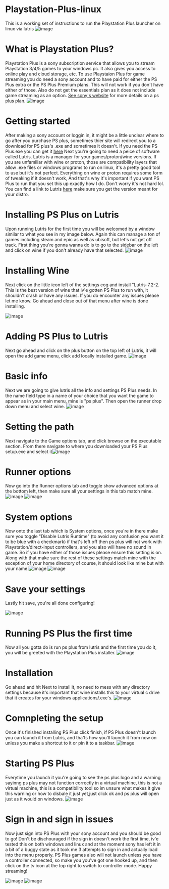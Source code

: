 # Playstation-Plus-linux
This is a working set of instructions to run the Playstation Plus launcher on linux via lutris
![image](https://user-images.githubusercontent.com/106441310/190964432-62f9f1ae-21c8-46bb-832e-98d4bd1c0b79.png)<!--intro image-->

# What is Playstation Plus?
Playstation Plus is a sony subscription service that allows you to stream Playstation 3/4/5 games to your windows pc. It also gives you access to online play and cloud storage, etc. To use Playstaion Plus for game streaming you do need a sony account and to have paid for either the PS Plus extra or the PS Plus Premium plans. This will not work if you don't have either of those. Also do not get the essentials plan as it does not include game streaming as an option. [See sony's website](https://www.playstation.com/en-us/ps-plus/#subscriptions) for more details on a ps plus plan.
![image](https://user-images.githubusercontent.com/106441310/190967292-ba602b2d-2e74-487c-bc28-5d2a39738701.png)<!--membership-->


# Getting started
After making a sony account or loggin in, it might be a little unclear where to go after you purchase PS plus, sometimes thier site will redirect you to a download for PS plus's .exe and sometimes it doesn't. If you need the PS Plus.exe you can get it [here](https://download-psplus.playstation.com/downloads/psplus/pc/latest)
Next you're going to need a peice of software called Lutris. Lutris is a manager for your games/proton/wine versions. If you are unfamiliar with wine or proton, those are compatibility layers that allow .exe files or windows programs to run on linux, it's a pretty good tool to use but it's not perfect. Everything on wine or proton requires some form of tweaking if it doesn't work, And that's why it's important if you want PS Plus to run that you set this up exactly how I do. Don't worry it's not hard lol. You can find a link to Lutris [here](https://lutris.net/downloads) make sure you get the version meant for your distro.

# Installing PS Plus on Lutris
Upon running Lutris for the first time you will be welcomed by a window similar to what you see in my image below. Again this can manage a ton of games including steam and epic as well as ubisoft, but let's not get off track. First thing you're gonna wanna do is to go to the sidebar on the left and click on wine if you don't already have that selected.
![image](https://user-images.githubusercontent.com/106441310/190971109-778e2fda-b9ad-47ab-b04e-b07b16b250ee.png)<!--lutris menu-->

# Installing Wine
Next click on the little icon left of the settings cog and install "Lutris-7.2-2. This is the best version of wine that iv'e gotten PS Plus to run with, it shouldn't crash or have any issues. If you do encounter any issues please let me know. Go ahead and close out of that menu after wine is done installing.

![image](https://user-images.githubusercontent.com/106441310/190971973-828f3a77-c757-4665-81ea-69b71b6a78c1.png)<!--wine versions-->

# Adding PS Plus to Lutris
Next go ahead and click on the plus button on the top left of Lutris, it will open the add game menu, click add locally installed game.
![image](https://user-images.githubusercontent.com/106441310/190972132-3a0326f1-ebaf-475e-ae3e-47a165010e71.png)<!--add game-->

# Basic info
Next we are going to give lutris all the info and settings PS Plus needs. In the name field type in a name of your choice that you want the game to appear as in your main menu, mine is "ps plus". Then open the runner drop down menu and select wine.
![image](https://user-images.githubusercontent.com/106441310/190972487-5c7cb1ff-2d69-4b4e-b3ce-1d5bdab57abf.png)<!--game info-->

# Setting the path
Next navigate to the Game options tab, and click browse on the executable section. From there navigate to where you downloaded your PS Plus setup.exe and select it![image](https://user-images.githubusercontent.com/106441310/190974502-c47d1c98-ef29-423c-a690-6e39bc98f754.png)<!--game directory-->

# Runner options
Now go into the Runner options tab and toggle show advanced options at the bottom left, then make sure all your settings in this tab match mine.
![image](https://user-images.githubusercontent.com/106441310/190975098-0766af26-1b3f-4ee9-9d9c-ac7aa905bec8.png)<!--runner options 1-->
![image](https://user-images.githubusercontent.com/106441310/190975171-edfa09e8-9ad9-4123-8feb-47cab84011cd.png)<!--runner options 2-->

# System options
Now onto the last tab which is System options, once you're in there make sure you toggle "Disable Lutris Runtime" (to avoid any confusion you want it to be blue with a checkmark) if that's left off then ps plus will not work with Playstation/direct-input controllers, and you also will have no sound in game. So if you have either of those issues please ensure this setting is on. Along with that make sure the rest of these settings match mine with the exception of your home directory of course, it should look like mine but with your name.![image](https://user-images.githubusercontent.com/106441310/190975538-f37d1b97-79aa-4cb8-bd15-0b4b0447c8ba.png)<!--system options-->
![image](https://user-images.githubusercontent.com/106441310/190975582-3b61f3ee-3f28-4a94-9ed6-a4c41261070d.png)<!--system options 2-->

# Save your settings
Lastly hit save, you're all done configuring!


![image](https://user-images.githubusercontent.com/106441310/190987240-c2aa9fb8-a38a-480e-a3b3-9b7fe48ebd0f.png)

# Running PS Plus the first time
Now all you gotta do is run ps plus from lutris and the first time you do it, you will be greeted with the Playstation Plus installer.
![image](https://user-images.githubusercontent.com/106441310/190975805-a96b668f-f0f6-415a-b0c7-801aa1b243ed.png)<!--menu with ps plus-->



# Installation
Go ahead and hit Next to install it, no need to mess with any directory settings because it's important that wine installs this to your virtual c drive that it creates for your windows applications/.exe's.
![image](https://user-images.githubusercontent.com/106441310/190975906-5072b29d-e207-420c-9001-5646d5339788.png)<!--psplus setup-->


# Comnpleting the setup
Once it's finished installing PS Plus click finish, if PS Plus doesn't launch you can launch it from Lutris, and tha'ts how you'll launch it from  now on unless you make a shortcut to it or pin it to a taskbar.
![image](https://user-images.githubusercontent.com/106441310/190977062-92b5aa12-4485-4094-bc4a-d7588f670471.png)<!--psplus setup finish-->

# Starting PS Plus
Everytime you launch it you're going to see the ps plus logo and a warning sayinng ps plus may not function correctly in a virtual machine, this is not a virtual machine, this is a compatibility tool so im unsure what makes it give this warning or how to disbale it just yet,just click ok and ps plus will open just as it would on windows.
![image](https://user-images.githubusercontent.com/106441310/190988133-c9ded000-18fc-4f42-ad4f-02a21ff899e6.png)


# Sign in and sign in issues
Now just sign into PS Plus with your sony account and you should be good to go! Don't be dischouraged if the sign in doesn't work the first time, iv'e tested this on both windows and linux and at the moment sony has left it in a bit of a buggy state as it took me 3 attempts to sign in and actually load into the menu properly. PS Plus games also will not launch unless you have a controller connected, so make you you've got one hooked up, and then click on the tv icon at the top right to switch to controller mode. Happy streaming!












![image](https://user-images.githubusercontent.com/106441310/190978484-cabd6485-b8fe-4aaf-890b-e95d3638c696.png)<!--psplus logo-->
![image](https://user-images.githubusercontent.com/106441310/190978737-94ab5305-26df-4a1f-9932-aa19302fbf23.png)<!--psplus controller mode-->









